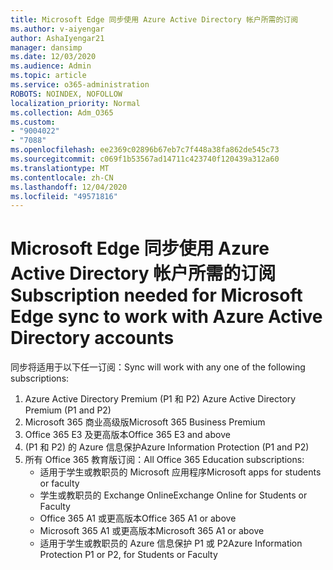 ```yaml
---
title: Microsoft Edge 同步使用 Azure Active Directory 帐户所需的订阅
ms.author: v-aiyengar
author: AshaIyengar21
manager: dansimp
ms.date: 12/03/2020
ms.audience: Admin
ms.topic: article
ms.service: o365-administration
ROBOTS: NOINDEX, NOFOLLOW
localization_priority: Normal
ms.collection: Adm_O365
ms.custom:
- "9004022"
- "7088"
ms.openlocfilehash: ee2369c02896b67eb7c7f448a38fa862de545c73
ms.sourcegitcommit: c069f1b53567ad14711c423740f120439a312a60
ms.translationtype: MT
ms.contentlocale: zh-CN
ms.lasthandoff: 12/04/2020
ms.locfileid: "49571816"
---
```

# <a name="subscription-needed-for-microsoft-edge-sync-to-work-with-azure-active-directory-accounts"></a><span data-ttu-id="afe78-102">Microsoft Edge 同步使用 Azure Active Directory 帐户所需的订阅</span><span class="sxs-lookup"><span data-stu-id="afe78-102">Subscription needed for Microsoft Edge sync to work with Azure Active Directory accounts</span></span>

<span data-ttu-id="afe78-103">同步将适用于以下任一订阅：</span><span class="sxs-lookup"><span data-stu-id="afe78-103">Sync will work with any one of the following subscriptions:</span></span>

1. <span data-ttu-id="afe78-104">Azure Active Directory Premium (P1 和 P2) </span><span class="sxs-lookup"><span data-stu-id="afe78-104">Azure Active Directory Premium (P1 and P2)</span></span>
1. <span data-ttu-id="afe78-105">Microsoft 365 商业高级版</span><span class="sxs-lookup"><span data-stu-id="afe78-105">Microsoft 365 Business Premium</span></span>
1. <span data-ttu-id="afe78-106">Office 365 E3 及更高版本</span><span class="sxs-lookup"><span data-stu-id="afe78-106">Office 365 E3 and above</span></span>
1. <span data-ttu-id="afe78-107"> (P1 和 P2) 的 Azure 信息保护</span><span class="sxs-lookup"><span data-stu-id="afe78-107">Azure Information Protection (P1 and P2)</span></span>
1. <span data-ttu-id="afe78-108">所有 Office 365 教育版订阅：</span><span class="sxs-lookup"><span data-stu-id="afe78-108">All Office 365 Education subscriptions:</span></span>
    - <span data-ttu-id="afe78-109">适用于学生或教职员的 Microsoft 应用程序</span><span class="sxs-lookup"><span data-stu-id="afe78-109">Microsoft apps for students or faculty</span></span>
    - <span data-ttu-id="afe78-110">学生或教职员的 Exchange Online</span><span class="sxs-lookup"><span data-stu-id="afe78-110">Exchange Online for Students or Faculty</span></span>
    - <span data-ttu-id="afe78-111">Office 365 A1 或更高版本</span><span class="sxs-lookup"><span data-stu-id="afe78-111">Office 365 A1 or above</span></span>
    - <span data-ttu-id="afe78-112">Microsoft 365 A1 或更高版本</span><span class="sxs-lookup"><span data-stu-id="afe78-112">Microsoft 365 A1 or above</span></span>
    - <span data-ttu-id="afe78-113">适用于学生或教职员的 Azure 信息保护 P1 或 P2</span><span class="sxs-lookup"><span data-stu-id="afe78-113">Azure Information Protection P1 or P2, for Students or Faculty</span></span>
